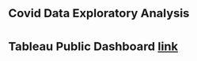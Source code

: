 # <sub>Covid Data Exploratory Analysis<sub>

# <sub>Tableau Public Dashboard [link](https://public.tableau.com/app/profile/ioannis.agriodimos/viz/CovidDashboard_16494398041780/Dashboard1)<sub>
